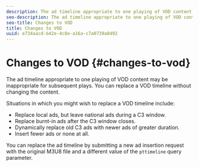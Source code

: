 ```yaml
---
description: The ad timeline appropriate to one playing of VOD content may be inappropriate for subsequent plays. You can replace a VOD timeline without changing the content.
seo-description: The ad timeline appropriate to one playing of VOD content may be inappropriate for subsequent plays. You can replace a VOD timeline without changing the content.
seo-title: Changes to VOD
title: Changes to VOD
uuid: e734aacd-b42e-4c8e-a16a-c7a0739a0492
---
```


# Changes to VOD {#changes-to-vod}

The ad timeline appropriate to one playing of VOD content may be inappropriate for subsequent plays. You can replace a VOD timeline without changing the content.

Situations in which you might wish to replace a VOD timeline include:

* Replace local ads, but leave national ads during a C3 window.
* Replace burnt-in ads after the C3 window closes.
* Dynamically replace old C3 ads with newer ads of greater duration.
* Insert fewer ads or none at all.

You can replace the ad timeline by submitting a new ad insertion request with the original M3U8 file and a different value of the `pttimeline` query parameter. 

